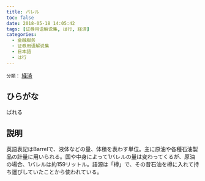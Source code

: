 ```yaml
---
title: バレル
toc: false
date: 2018-05-18 14:05:42
tags: [证券用语解说集, は行, 経済]
categories:
  - 金融服务
  - 证券用语解说集
  - 日本語
  - は行
---
```


`分類：` [経済](/tags/経済/)

## ひらがな

ばれる

## 説明

英語表記はBarrelで、液体などの量、体積を表わす単位。主に原油や各種石油製品の計量に用いられる。国や中身によって1バレルの量は変わってくるが、原油の場合、1バレルは約159リットル。語源は「樽」で、その昔石油を樽に入れて持ち運びしていたことから使われている。
